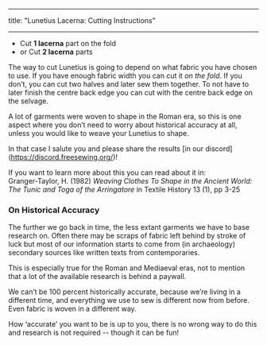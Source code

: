 - - -
title: "Lunetius Lacerna: Cutting Instructions"
- - -

- Cut **1 lacerna** part on the fold
- or Cut **2 lacerna** parts

The way to cut Lunetius is going to depend on what fabric you have chosen to use. If you have enough fabric width you can cut it _on the fold_. If you don’t, you can cut two halves and later sew them together. To not have to later finish the centre back edge you can cut with the centre back edge on the selvage.

A lot of garments were woven to shape in the Roman era, so this is one aspect where you don’t need to worry about historical accuracy at all, unless you would like to weave your Lunetius to shape.

<Comment by="Zee">In that case I salute you and please share the results \[in our discord\](https://discord.freesewing.org/)! </Comment>

If you want to learn more about this you can read about it in:  
Granger-Taylor, H. (1982) _Weaving Clothes To Shape in the Ancient World: The Tunic and Toga of the Arringatore_ in Textile History 13 (1), pp 3-25

### On Historical Accuracy

The further we go back in time, the less extant garments we have to base research on. Often there may be scraps of fabric left behind by stroke of luck but most of our information starts to come from (in archaeology) secondary sources like written texts from contemporaries.

This is especially true for the Roman and Mediaeval eras, not to mention that a lot of the available research is behind a paywall.

We can’t be 100 percent historically accurate, because we’re living in a different time, and everything we use to sew is different now from before. Even fabric is woven in a different way.

How ‘accurate’ you want to be is up to you, there is no wrong way to do this and research is not required -- though it can be fun!

